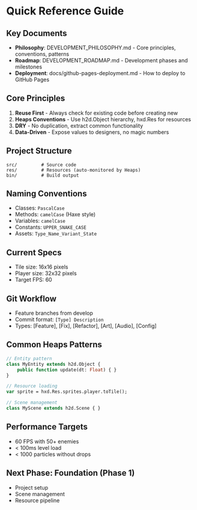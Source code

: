 # Quick Reference Guide

## Key Documents
- **Philosophy**: DEVELOPMENT_PHILOSOPHY.md - Core principles, conventions, patterns
- **Roadmap**: DEVELOPMENT_ROADMAP.md - Development phases and milestones
- **Deployment**: docs/github-pages-deployment.md - How to deploy to GitHub Pages

## Core Principles
1. **Reuse First** - Always check for existing code before creating new
2. **Heaps Conventions** - Use h2d.Object hierarchy, hxd.Res for resources
3. **DRY** - No duplication, extract common functionality
4. **Data-Driven** - Expose values to designers, no magic numbers

## Project Structure
```
src/         # Source code
res/         # Resources (auto-monitored by Heaps)
bin/         # Build output
```

## Naming Conventions
- Classes: `PascalCase`
- Methods: `camelCase` (Haxe style)
- Variables: `camelCase`
- Constants: `UPPER_SNAKE_CASE`
- Assets: `Type_Name_Variant_State`

## Current Specs
- Tile size: 16x16 pixels
- Player size: 32x32 pixels
- Target FPS: 60

## Git Workflow
- Feature branches from develop
- Commit format: `[Type] Description`
- Types: [Feature], [Fix], [Refactor], [Art], [Audio], [Config]

## Common Heaps Patterns
```haxe
// Entity pattern
class MyEntity extends h2d.Object {
    public function update(dt: Float) { }
}

// Resource loading
var sprite = hxd.Res.sprites.player.toTile();

// Scene management
class MyScene extends h2d.Scene { }
```

## Performance Targets
- 60 FPS with 50+ enemies
- < 100ms level load
- < 1000 particles without drops

## Next Phase: Foundation (Phase 1)
- Project setup
- Scene management
- Resource pipeline